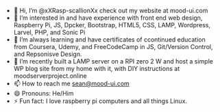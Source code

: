 - 👋 Hi, I’m @xXRasp-scallionXx check out my website at mood-ui.com
- 👀 I’m interested in and have experience with front end web design, Raspberry Pi, JS, Dpcker, Bootstrap, HTML5, CSS, LAMP, Wordpress, Larvel, PHP, and Sonic Pi
- 🌱 I’m always learning and have certificates of ccontinued education from Coursera, Udemy, and FreeCodeCamp in JS, Git/Version Control, and Repsonisve Design.
- 💞️ I’m recently built a LAMP server on a RPI zero 2 W and host a simple WP blog site from my home with it, with DIY instructions at moodserverproject.online
- 📫 How to reach me sean@mood-ui.com
- 😄 Pronouns: He/Him
- ⚡ Fun fact: I love raspberry pi computers and all things Linux. 
<!---
xXRasp-scallionXx/xXRasp-scallionXx is a ✨ special ✨ repository because its `README.md` (this file) appears on your GitHub profile.
You can click the Preview link to take a look at your changes.
--->
